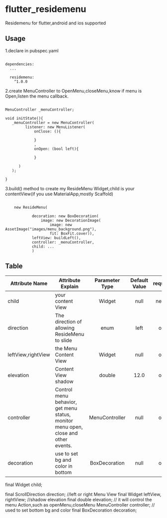 # flutter_residemenu

Residemenu for flutter,android and ios supported


## Usage
1.declare in pubspec.yaml

```

dependencies:
  ...

  residemenu:
    ^1.0.0

```

2.create MenuController to OpenMenu,closeMenu,know if menu is Open,listen the menu callback.

```

MenuController _menuController;

void initState(){
   _menuController = new MenuController(
         listener: new MenuListener(
             onClose: (){

             }
             ,
             onOpen: (bool left){

             }

      )
   );

}

```

3.build() method to create my ResideMenu Widget,child is your contentView(if you use MaterialApp,mostly Scaffold)

```

    new ResideMenu(

            decoration: new BoxDecoration(
                image: new DecorationImage(
                    image: new AssetImage("images/menu_background.png"),
                    fit: BoxFit.cover)),
            leftView: buildLeft(),
            controller: _menuController,
            child: ...
            )

```

## Table

| Attribute Name     |     Attribute Explain     | Parameter Type | Default Value  | requirement |
|---------|--------------------------|:-----:|:-----:|:-----:|
| child      | your content View   | Widget   |   null |  necessary |
| direction | The direction of allowing ResideMenu to slide     | enum  | left | optional |
| leftView,rightView | the Menu Content View     | Widget  | null | optional |
| elevation |   Content View shadow | double | 12.0 |optional |
| controller | Control menu behavior, get menu status, monitor menu open, close and other events.   | MenuController | null | optional |
| decoration | use to set bg and color in bottom   | BoxDecoration | null | optional |


  final Widget child;

  final ScrollDirection direction;
  //left or right Menu View
  final Widget leftView, rightView;
  //shadow elevation
  final double elevation;
  // it will control the menu Action,such as openMenu,closeMenu
  MenuController controller;
  // used to set bottom bg and color
  final BoxDecoration decoration;